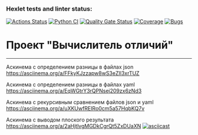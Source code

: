 ### Hexlet tests and linter status:
[![Actions Status](https://github.com/N-Davie/python-project-50/actions/workflows/hexlet-check.yml/badge.svg)](https://github.com/N-Davie/python-project-50/actions)
[![Python CI](https://github.com/N-Davie/python-project-50/actions/workflows/pyci.yml/badge.svg)](https://github.com/N-Davie/python-project-50/actions/workflows/pyci.yml)
[![Quality Gate Status](https://sonarcloud.io/api/project_badges/measure?project=N-Davie_python-project-50&metric=alert_status)](https://sonarcloud.io/summary/new_code?id=N-Davie_python-project-50)
[![Coverage](https://sonarcloud.io/api/project_badges/measure?project=N-Davie_python-project-50&metric=coverage)](https://sonarcloud.io/summary/new_code?id=N-Davie_python-project-50)
[![Bugs](https://sonarcloud.io/api/project_badges/measure?project=N-Davie_python-project-50&metric=bugs)](https://sonarcloud.io/summary/new_code?id=N-Davie_python-project-50)
# Проект "Вычислитель отличий"
____

Аскинема с определением разницы в файлах json 
https://asciinema.org/a/FFkyKJzzapw8wS3eZIl3xrTUZ

Аскинема с определением разницы в файлах yaml
https://asciinema.org/a/EqWGtrY3rQPNsej209zx6zNd3

Аскинема с рекурсивным сравнением файлов json и yaml
https://asciinema.org/a/uXKUwfREIRo0cm5a57HqbKQ7v

Аскинема с выводом плоского результата
https://asciinema.org/a/2aHjtlvgMGDkCgrQt5ZxDUaXN
[![asciicast](https://asciinema.org/a/2aHjtlvgMGDkCgrQt5ZxDUaXN.svg)](https://asciinema.org/a/2aHjtlvgMGDkCgrQt5ZxDUaXN)
